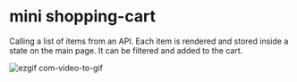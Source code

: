 # mini shopping-cart 
<p>Calling a list of items from an API. Each item is rendered and stored inside a state on the main page. It can be filtered and added to the cart. </p>

![ezgif com-video-to-gif](https://github.com/qazx960/shopping-cart/assets/97396473/4ceff845-cf68-40f5-b142-047adfea1811)
